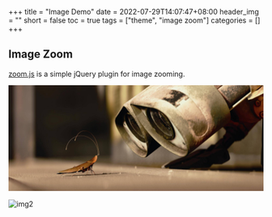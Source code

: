 +++
title = "Image Demo"
date = 2022-07-29T14:07:47+08:00
header_img = ""
short = false
toc = true
tags = ["theme", "image zoom"]
categories = []
+++

## Image Zoom

[zoom.js](https://github.com/fat/zoom.js) is a simple jQuery plugin for image zooming.


![WALL-E](404-bg.jpg "WALL-E")

![img2](https://cdn.photoswipe.com/photoswipe-demo-images/photos/1/img-2500.jpg)
